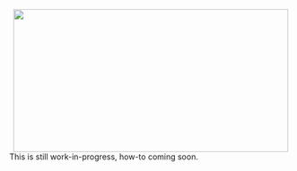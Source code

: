<div align="center">
  <img src="https://s3.amazonaws.com/assets.nickficano.com/fmi%402x.png" width="490px" height="255px"><br>
</div>
This is still work-in-progress, how-to coming soon.

